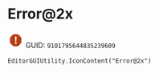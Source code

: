 # Error@2x
![](/img/Error@2x.png)
GUID: `9101795644835239609`
```
EditorGUIUtility.IconContent("Error@2x")
```
